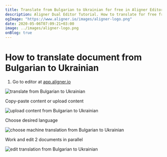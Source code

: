 ```yaml
---
title: Translate from Bulgarian to Ukrainian for free in Aligner Editor
description: Aligner Dual Editor Tutorial. How to translate for free from Bulgarian to Ukrainian. Aligner is multilingual document management platform. 
ogImage: "https://www.aligner.io/images/aligner-logo.png"
date: 2020-05-06T07:09:21+03:00
image: ../images/aligner-logo.png
onBlog: true
---
```


# How to translate document from Bulgarian to Ukrainian

1. Go to editor at [app.aligner.io](https://app.aligner.io "Aligner App web page")

![translate from Bulgarian to Ukrainian](../aligner-blank-editor.png "translate from Bulgarian to Ukrainian")

Copy-paste content or upload content

![upload content from Bulgarian to Ukrainian](../aligner-uploaded-document.png "upload content from Bulgarian to Ukrainian")

Choose desired language

![choose machine translation from Bulgarian to Ukrainian](../aligner-language-dropdown.png "choose machine translation from Bulgarian to Ukrainian")

Work and edit 2 documents in parallel

![edit translation from Bulgarian to Ukrainian](../aligner-double-sitded-editor.png "edit translation from Bulgarian to Ukrainian")

